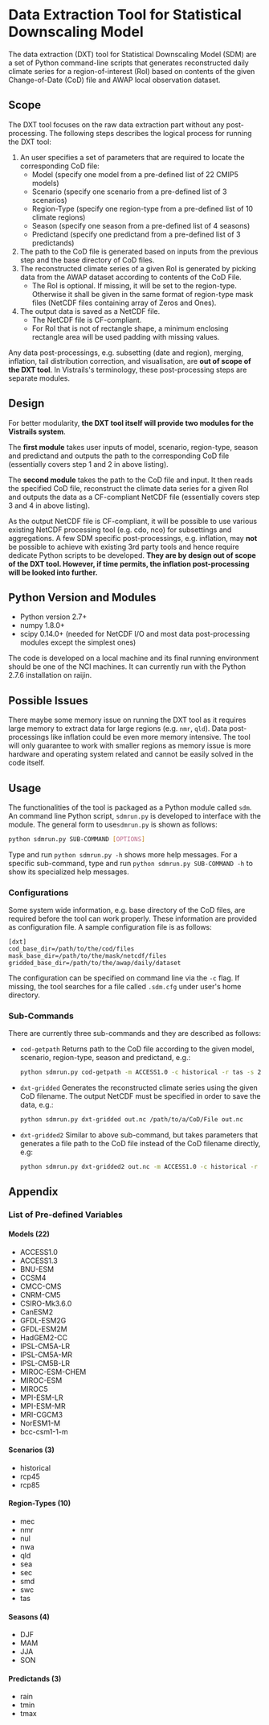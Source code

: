 # Data Extraction Tool for Statistical Downscaling Model

The data extraction (DXT) tool for Statistical Downscaling Model (SDM) are a set
of Python command-line scripts that generates reconstructed daily climate
series for a region-of-interest (RoI) based on contents of the given
Change-of-Date (CoD) file and AWAP local observation dataset. 


## Scope
The DXT tool focuses on the raw data extraction part without any
post-processing. The following steps describes the logical process for
running the DXT tool: 

1. An user specifies a set of parameters that are required to locate the corresponding
   CoD file:
    * Model (specify one model from a pre-defined list of 22 CMIP5 models)
    * Scenario (specify one scenario from a pre-defined list of 3 scenarios)
    * Region-Type (specify one region-type from a pre-defined list of 10 climate regions)
    * Season (specify one season from a pre-defined list of 4 seasons)
    * Predictand (specify one predictand from a pre-defined list of 3
      predictands)
2. The path to the CoD file is generated based on inputs from the previous
   step and the base directory of CoD files.
3. The reconstructed climate series of a given RoI is generated by picking data
   from the AWAP dataset according to contents of the CoD File.
    * The RoI is optional. If missing, it will be set to the region-type.
      Otherwise it shall be given in the same format of region-type mask files
      (NetCDF files containing array of Zeros and Ones).
4. The output data is saved as a NetCDF file.
    * The NetCDF file is CF-compliant.
    * For RoI that is not of rectangle shape, a minimum enclosing rectangle
      area will be used padding with missing values.

Any data post-processings, e.g. subsetting (date and region), merging,
inflation, tail distribution correction, and visualisation, are **out of scope
of the DXT tool**. In Vistrails's terminology, these post-processing steps are
separate modules.


## Design
For better modularity, **the DXT tool itself will provide two modules for the
Vistrails system**. 

The **first module** takes user inputs of model, scenario, region-type, season
and predictand and outputs the path to the corresponding CoD file (essentially
covers step 1 and 2 in above listing).

The **second module** takes the path to the CoD file and input. It then reads
the specified CoD file, reconstruct the climate data series for a given RoI and
outputs the data as a CF-compliant NetCDF file (essentially covers step 3 and 4
in above listing).

As the output NetCDF file is CF-compliant, it will be possible to use various
existing NetCDF processing tool (e.g. cdo, nco) for subsettings and
aggregations. A few SDM specific post-processings, e.g. inflation, may **not**
be possible to achieve with existing 3rd party tools and hence require dedicate
Python scripts to be developed. **They are by design out of scope of the DXT tool.
However, if time permits, the inflation post-processing will be looked into
further.**


## Python Version and Modules
* Python version 2.7+ 
* numpy 1.8.0+
* scipy 0.14.0+ (needed for NetCDF I/O and most data post-processing modules
  except the simplest ones)

The code is developed on a local machine and its final running environment
should be one of the NCI machines. It can currently run with the Python 2.7.6
installation on raijin.


## Possible Issues
There maybe some memory issue on running the DXT tool as it requires large
memory to extract data for large regions (e.g. `nmr`, `qld`). Data
post-processings like inflation could be even more memory intensive. The tool
will only guarantee to work with smaller regions as memory issue is more
hardware and operating system related and cannot be easily solved in the code
itself.


## Usage
The functionalities of the tool is packaged as a Python module called `sdm`. An
command line Python script, `sdmrun.py` is developed to interface with the
module. The general form to use`sdmrun.py` is shown as follows:
```Bash
python sdmrun.py SUB-COMMAND [OPTIONS]
```
Type and run `python sdmrun.py -h` shows more help messages. For a specific
sub-command, type and run `python sdmrun.py SUB-COMMAND -h` to show its
specialized help messages.

### Configurations
Some system wide information, e.g. base directory of the CoD files, are required
before the tool can work properly. These information are provided as
configuration file. A sample configuration file is as follows:
```
[dxt]
cod_base_dir=/path/to/the/cod/files
mask_base_dir=/path/to/the/mask/netcdf/files
gridded_base_dir=/path/to/the/awap/daily/dataset
```
The configuration can be specified on command line via the `-c` flag. If
missing, the tool searches for a file called `.sdm.cfg` under user's home
directory.

### Sub-Commands
There are currently three sub-commands and they are described as follows:

* `cod-getpath`
    Returns path to the CoD file according to the given model, scenario,
    region-type, season and predictand, e.g.: 
    ```Bash
    python sdmrun.py cod-getpath -m ACCESS1.0 -c historical -r tas -s 2 -p rain
    ```

* `dxt-gridded`
    Generates the reconstructed climate series using the given CoD filename. The
    output NetCDF must be specified in order to save the data, e.g.:
    ```Bash
    python sdmrun.py dxt-gridded out.nc /path/to/a/CoD/File out.nc
    ```

* `dxt-gridded2`
    Similar to above sub-command, but takes parameters that generates a 
    file path to the CoD file instead of the CoD filename directly, e.g:
    ```Bash
    python sdmrun.py dxt-gridded2 out.nc -m ACCESS1.0 -c historical -r tas -s 2 -p rain out.nc
    ```


## Appendix
### List of Pre-defined Variables
#### Models (22)
* ACCESS1.0
* ACCESS1.3
* BNU-ESM
* CCSM4
* CMCC-CMS
* CNRM-CM5
* CSIRO-Mk3.6.0
* CanESM2
* GFDL-ESM2G
* GFDL-ESM2M
* HadGEM2-CC
* IPSL-CM5A-LR
* IPSL-CM5A-MR
* IPSL-CM5B-LR
* MIROC-ESM-CHEM
* MIROC-ESM
* MIROC5
* MPI-ESM-LR
* MPI-ESM-MR
* MRI-CGCM3
* NorESM1-M
* bcc-csm1-1-m

#### Scenarios (3)
* historical
* rcp45
* rcp85

#### Region-Types (10)
* mec
* nmr
* nul
* nwa
* qld
* sea
* sec
* smd
* swc
* tas

#### Seasons (4)
* DJF
* MAM
* JJA
* SON

#### Predictands (3)
* rain
* tmin
* tmax

